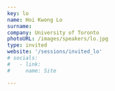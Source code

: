 ```yaml
---
key: lo
name: Hoi Kwong Lo
surname: 
company: University of Toronto
photoURL: /images/speakers/lo.jpg
type: invited
website: '/sessions/invited_lo'
# socials:
#   - link: 
#     name: Site

---
```

